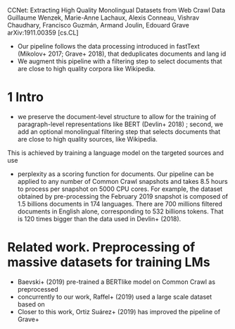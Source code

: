 CCNet: Extracting High Quality Monolingual Datasets from Web Crawl Data
Guillaume Wenzek, Marie-Anne Lachaux, Alexis Conneau, Vishrav Chaudhary, Francisco Guzmán, Armand Joulin, Edouard Grave
arXiv:1911.00359 [cs.CL]

* Our pipeline follows the data processing introduced in fastText
  (Mikolov+ 2017; Grave+ 2018), that deduplicates documents and lang id
* We augment this pipeline with a filtering step to select documents that are
  close to high quality corpora like Wikipedia.

# 1 Intro

* we preserve the document-level structure to allow for the training of
  paragraph-level representations like BERT (Devlin+ 2018) ; second, we add an
  optional monolingual filtering step that selects documents that are close to
  high quality sources, like Wikipedia.

This is achieved by training a language model on the targeted sources and use
* perplexity as a scoring function for documents. Our pipeline can be applied to
  any number of Common Crawl snapshots and takes 8.5 hours to process per
  snapshot on 5000 CPU cores. For example, the dataset obtained by
  pre-processing the February 2019 snapshot is composed of 1.5 billions
  documents in 174 languages. There are 700 millions filtered documents in
  English alone, corresponding to 532 billions tokens. That is 120 times bigger
  than the data used in Devlin+ (2018).

# Related work.  Preprocessing of massive datasets for training LMs

* Baevski+ (2019) pre-trained a BERTlike model on Common Crawl as preprocessed
* concurrently to our work, Raffel+ (2019) used a large scale dataset based on
* Closer to this work, Ortiz Suárez+ (2019) has improved the pipeline of Grave+
